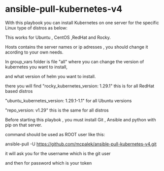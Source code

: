 # ansible-pull-kubernetes-v4

With this playbook you can install Kubernetes on one server for the specific Linux type of distros as below:

This works for Ubuntu , CentOS ,RedHat and Rocky.

Hosts contains the server names or ip adresses , you should change it acording to your own needs.

In group_vars folder is file "all" where you can change the version of kubernetes you want to install,

and what version of helm you want to install.

there you will find "rocky_kubernetes_version: 1.29.1" this is for all RedHat based distros

"ubuntu_kubernetes_version: 1.29.1-1.1" for all Ubuntu versions

"repo_version: v1.29" this is the same for all distros

Before starting this playbok , you must install Git , Ansible and python with pip on that server.

command should be used as ROOT user like this:

ansible-pull -U https://github.com/mcpalek/ansible-pull-kubernetes-v4.git

it will ask you for the username which is the git user

and then for password which is your token
